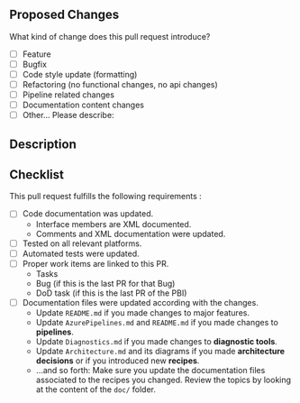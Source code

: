 ## Proposed Changes
What kind of change does this pull request introduce?   

[comment]:# (Please check the ones that apply.)

- [ ] Feature
- [ ] Bugfix
- [ ] Code style update (formatting)
- [ ] Refactoring (no functional changes, no api changes)
- [ ] Pipeline related changes
- [ ] Documentation content changes
- [ ] Other... Please describe:     

## Description
[comment]:# (Please describe the changes that this PR introduces.)

## Checklist
This pull request fulfills the following requirements :

[comment]:# (Please strikethrough  non-applicable items \(https://docs.microsoft.com/en-us/azure/devops/project/wiki/markdown-guidance?view=azure-devops#emphasis-bold-italics-strikethrough\))

- [ ] Code documentation was updated.
  - Interface members are XML documented.
  - Comments and XML documentation were updated.
- [ ] Tested on all relevant platforms.
- [ ] Automated tests were updated.
- [ ] Proper work items are linked to this PR.
  - Tasks
  - Bug (if this is the last PR for that Bug)
  - DoD task (if this is the last PR of the PBI)
- [ ] Documentation files were updated according with the changes.
  - Update `README.md` if you made changes to major features.
  - Update `AzurePipelines.md` and `README.md` if you made changes to **pipelines**.
  - Update `Diagnostics.md` if you made changes to **diagnostic tools**.
  - Update `Architecture.md` and its diagrams if you made **architecture decisions** or if you introduced new **recipes**.
  - ...and so forth: Make sure you update the documentation files associated to the recipes you changed. Review the topics by looking at the content of the `doc/` folder.


[comment]:# (Please provide any additional information if necessary)
